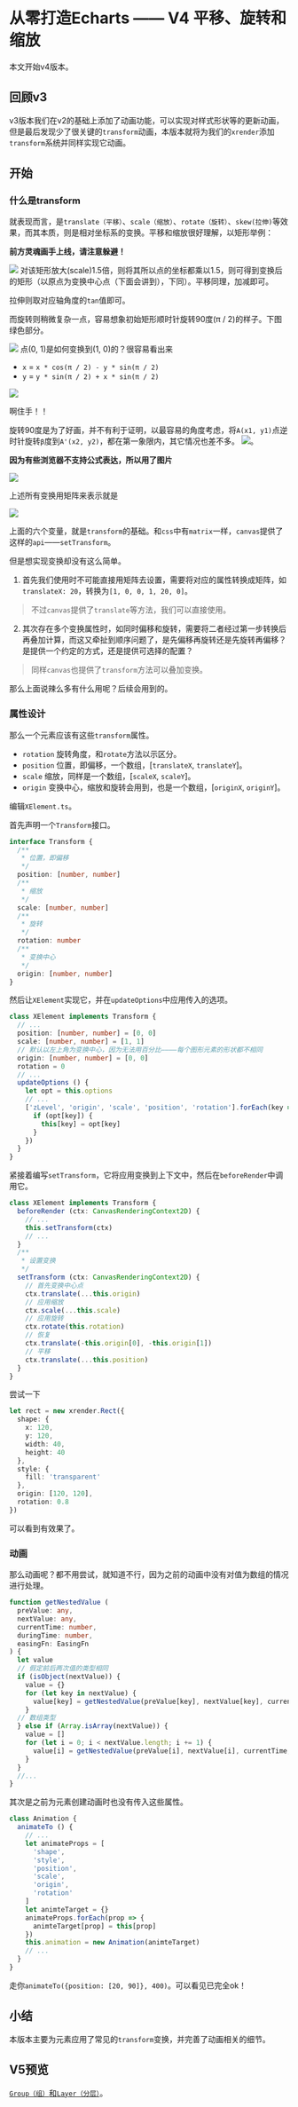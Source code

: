 # 从零打造Echarts —— V4 平移、旋转和缩放
本文开始v4版本。
## 回顾v3
v3版本我们在v2的基础上添加了动画功能，可以实现对样式形状等的更新动画，但是最后发现少了很关键的`transform`动画，本版本就将为我们的`xrender`添加`transform`系统并同样实现它动画。
## 开始
### 什么是transform
就表现而言，是`translate（平移）`、`scale（缩放）`、`rotate（旋转）`、`skew(拉伸)`等效果，而其本质，则是相对坐标系的变换。平移和缩放很好理解，以矩形举例：

**前方灵魂画手上线，请注意躲避！**

![](./images/v4/v4_1.png)
对该矩形放大(scale)1.5倍，则将其所以点的坐标都乘以1.5，则可得到变换后的矩形（以原点为变换中心点（下面会讲到），下同）。平移同理，加减即可。

拉伸则取对应轴角度的`tan`值即可。

而旋转则稍微复杂一点，容易想象初始矩形顺时针旋转90度(π / 2)的样子。下图绿色部分。

![](./images/v4/v4_2.png)
点(0, 1)是如何变换到(1, 0)的？很容易看出来
- `x` =  `x * cos(π / 2) - y * sin(π / 2)`
- `y` = `y * sin(π / 2) + x * sin(π / 2)`

![](./images/v4/v4_3.gif)

啊住手！！

旋转90度是为了好画，并不有利于证明，以最容易的角度考虑，将`A(x1, y1)`点逆时针旋转`β`度到`A'(x2, y2)`，都在第一象限内，其它情况也差不多。
![](./images/v4/v4_4.png)。

**因为有些浏览器不支持公式表达，所以用了图片**

![](math/v4/公式_1.png)

上述所有变换用矩阵来表示就是

![](math/v4/公式_2.png)

上面的六个变量，就是`transform`的基础。和`css`中有`matrix`一样，`canvas`提供了这样的`api`——`setTransform`。

但是想实现变换却没有这么简单。
1. 首先我们使用时不可能直接用矩阵去设置，需要将对应的属性转换成矩阵，如`translateX: 20`，转换为`[1, 0, 0, 1, 20, 0]`。
> 不过`canvas`提供了`translate`等方法，我们可以直接使用。
2. 其次存在多个变换属性时，如同时偏移和旋转，需要将二者经过第一步转换后再叠加计算，而这又牵扯到顺序问题了，是先偏移再旋转还是先旋转再偏移？是提供一个约定的方式，还是提供可选择的配置？
> 同样`canvas`也提供了`transform`方法可以叠加变换。

那么上面说辣么多有什么用呢？后续会用到的。
### 属性设计
那么一个元素应该有这些`transform`属性。
- `rotation` 旋转角度，和`rotate`方法以示区分。
- `position` 位置，即偏移，一个数组，[`translateX`, `translateY`]。
- `scale` 缩放，同样是一个数组，[`scaleX`, `scaleY`]。
- `origin` 变换中心，缩放和旋转会用到，也是一个数组，[`originX`, `originY`]。

编辑`XElement.ts`。

首先声明一个`Transform`接口。
```typescript
interface Transform {
  /**
   * 位置，即偏移
   */
  position: [number, number]
  /**
   * 缩放
   */
  scale: [number, number]
  /**
   * 旋转
   */
  rotation: number
  /**
   * 变换中心
   */
  origin: [number, number]
}
```
然后让`XElement`实现它，并在`updateOptions`中应用传入的选项。
```typescript
class XElement implements Transform {
  // ...
  position: [number, number] = [0, 0]
  scale: [number, number] = [1, 1]
  // 默认以左上角为变换中心，因为无法用百分比————每个图形元素的形状都不相同
  origin: [number, number] = [0, 0]
  rotation = 0
  // ...
  updateOptions () {
    let opt = this.options
    // ...
    ['zLevel', 'origin', 'scale', 'position', 'rotation'].forEach(key => {
      if (opt[key]) {
        this[key] = opt[key]
      }
    })
  }
}
```
紧接着编写`setTransform`，它将应用变换到上下文中，然后在`beforeRender`中调用它。
```typescript
class XElement implements Transform {
  beforeRender (ctx: CanvasRenderingContext2D) {
    // ...
    this.setTransform(ctx)
    // ...
  }
  /**
   * 设置变换
   */
  setTransform (ctx: CanvasRenderingContext2D) {
    // 首先变换中心点
    ctx.translate(...this.origin)
    // 应用缩放
    ctx.scale(...this.scale)
    // 应用旋转
    ctx.rotate(this.rotation)
    // 恢复
    ctx.translate(-this.origin[0], -this.origin[1])
    // 平移
    ctx.translate(...this.position)
  }
}
```
尝试一下
```typescript
let rect = new xrender.Rect({
  shape: {
    x: 120,
    y: 120,
    width: 40,
    height: 40
  },
  style: {
    fill: 'transparent'
  },
  origin: [120, 120],
  rotation: 0.8
})
```
可以看到有效果了。
### 动画
那么动画呢？都不用尝试，就知道不行，因为之前的动画中没有对值为数组的情况进行处理。
```typescript
function getNestedValue (
  preValue: any,
  nextValue: any,
  currentTime: number,
  duringTime: number,
  easingFn: EasingFn
) {
  let value
  // 假定前后两次值的类型相同
  if (isObject(nextValue)) {
    value = {}
    for (let key in nextValue) {
      value[key] = getNestedValue(preValue[key], nextValue[key], currentTime, duringTime, easingFn)
    }
  // 数组类型
  } else if (Array.isArray(nextValue)) {
    value = []
    for (let i = 0; i < nextValue.length; i += 1) {
      value[i] = getNestedValue(preValue[i], nextValue[i], currentTime, duringTime, easingFn)
    }
  }
  //...
}
```
其次是之前为元素创建动画时也没有传入这些属性。
```typescript
class Animation {
  animateTo () {
    // ...
    let animateProps = [
      'shape',
      'style',
      'position',
      'scale',
      'origin',
      'rotation'
    ]
    let animteTarget = {}
    animateProps.forEach(prop => {
      animteTarget[prop] = this[prop]
    })
    this.animation = new Animation(animteTarget)
    // ...
  }
}
```
走你`animateTo({position: [20, 90]}, 400)`。可以看见已完全ok！
## 小结
本版本主要为元素应用了常见的`transform`变换，并完善了动画相关的细节。
## V5预览
[`Group（组）`和`Layer（分层）`](./Version5.md)。